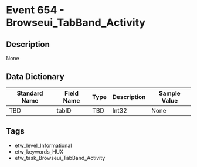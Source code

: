 # Event 654 - Browseui_TabBand_Activity

## Description
None

## Data Dictionary
|Standard Name|Field Name|Type|Description|Sample Value|
|---|---|---|---|---|
|TBD|tabID|TBD|Int32|None|None|

## Tags
* etw_level_Informational
* etw_keywords_HUX
* etw_task_Browseui_TabBand_Activity